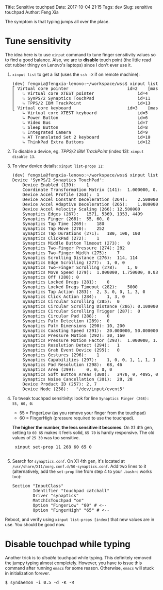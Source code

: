 Title: Sensitive touchpad
Date: 2017-10-04 21:15
Tags: dev
Slug: sensitive touchpad
Author: Feng Xia

The symptom is that typing jumps all over the place.

# Tune sensitivity

The idea here is to use `xinput` command to tune finger sensitivity
values so to find a good balance. Also, we are to **disable** touch
point (the little read dot rubber thingy on Lenovo's laptops) since I
don't ever use it.

1. `xinput list` to get a list (uses the `ssh -X` if on remote
   machine):
   <pre class="brush:plain;">
   (dev) fengxia@fengxia-lenovo:~/workspace/wss$ xinput list
   ⎡ Virtual core pointer                    	id=2	[master pointer  (3)]
   ⎜   ↳ Virtual core XTEST pointer              	id=4	[slave  pointer  (2)]
   ⎜   ↳ SynPS/2 Synaptics TouchPad              	id=11	[slave  pointer  (2)]
   ⎜   ↳ TPPS/2 IBM TrackPoint                   	id=13	[slave  pointer  (2)]
   ⎣ Virtual core keyboard                   	id=3	[master keyboard (2)]
       ↳ Virtual core XTEST keyboard             	id=5	[slave  keyboard (3)]
       ↳ Power Button                            	id=6	[slave  keyboard (3)]
       ↳ Video Bus                               	id=7	[slave  keyboard (3)]
       ↳ Sleep Button                            	id=8	[slave  keyboard (3)]
       ↳ Integrated Camera                       	id=9	[slave  keyboard (3)]
       ↳ AT Translated Set 2 keyboard            	id=10	[slave  keyboard (3)]
       ↳ ThinkPad Extra Buttons                  	id=12	[slave  keyboard (3)]
   </pre>
   
2. To disable a device, eg. _TPPS/2 IBM TrackPoint_ (index 13):
   `xinput disable 13`.
3. To view device details: `xinput list-props 11`:
   <pre class="brush:plain;">
   (dev) fengxia@fengxia-lenovo:~/workspace/wss$ xinput list-props 11
   Device 'SynPS/2 Synaptics TouchPad':
       Device Enabled (139):	1
       Coordinate Transformation Matrix (141):	1.000000, 0.000000, 0.000000, 0.000000, 1.000000, 0.000000, 0.000000, 0.000000, 1.000000
       Device Accel Profile (263):	1
       Device Accel Constant Deceleration (264):	2.500000
       Device Accel Adaptive Deceleration (265):	1.000000
       Device Accel Velocity Scaling (266):	12.500000
       Synaptics Edges (267):	1571, 5369, 1353, 4499
       Synaptics Finger (268):	55, 60, 0
       Synaptics Tap Time (269):	180
       Synaptics Tap Move (270):	252
       Synaptics Tap Durations (271):	180, 100, 100
       Synaptics ClickPad (272):	1
       Synaptics Middle Button Timeout (273):	0
       Synaptics Two-Finger Pressure (274):	282
       Synaptics Two-Finger Width (275):	7
       Synaptics Scrolling Distance (276):	114, 114
       Synaptics Edge Scrolling (277):	1, 0, 0
       Synaptics Two-Finger Scrolling (278):	1, 0
       Synaptics Move Speed (279):	1.000000, 1.750000, 0.034886, 0.000000
       Synaptics Off (280):	0
       Synaptics Locked Drags (281):	0
       Synaptics Locked Drags Timeout (282):	5000
       Synaptics Tap Action (283):	2, 3, 0, 0, 1, 3, 0
       Synaptics Click Action (284):	1, 3, 0
       Synaptics Circular Scrolling (285):	0
       Synaptics Circular Scrolling Distance (286):	0.100000
       Synaptics Circular Scrolling Trigger (287):	0
       Synaptics Circular Pad (288):	0
       Synaptics Palm Detection (289):	0
       Synaptics Palm Dimensions (290):	10, 200
       Synaptics Coasting Speed (291):	20.000000, 50.000000
       Synaptics Pressure Motion (292):	30, 160
       Synaptics Pressure Motion Factor (293):	1.000000, 1.000000
       Synaptics Resolution Detect (294):	1
       Synaptics Grab Event Device (295):	0
       Synaptics Gestures (296):	1
       Synaptics Capabilities (297):	1, 0, 0, 1, 1, 1, 1
       Synaptics Pad Resolution (298):	68, 46
       Synaptics Area (299):	0, 0, 0, 0
       Synaptics Soft Button Areas (300):	3470, 0, 4095, 0, 0, 0, 0, 0
       Synaptics Noise Cancellation (301):	28, 28
       Device Product ID (257):	2, 7
       Device Node (258):	"/dev/input/event5"
   </pre>
3. To tweak touchpad sensitivity: look for line `Synaptics Finger
   (268):	55, 60, 0`:
   
    - 55 = FingerLow (as you remove your finger from the touchpad)
    - 60 = FingerHigh (pressure required to use the touchpad).
   
    **The higher the number, the less sensitive it
    becomes**. On X1 4th gen, setting to `60 65` makes it feels
    solid, `65 70` is hardly responsive. 
    The old values of `25 30` was too sensitive.
    
    <pre class="brush:plain;">
    xinput set-prop 11 268 60 65 0
    </pre>
    
4. Search for `synaptics.conf`. On X1 4th gen, it's located at
   `/usr/share/X11/xorg.conf.d/50-synaptics.conf`. Add two lines to
   it (alternatively, add the `set-prop` line from step 4 
   to your `.bashrc` works too):
   <pre class="brush:plain;">
   Section "InputClass"
           Identifier "touchpad catchall"
           Driver "synaptics"
           MatchIsTouchpad "on"
           Option "FingerLow" "60" # <--
           Option "FingerHigh" "65" # <--
   </pre>

Reboot, and verify using `xinput list-props [index]` that new values
are in use. You should be good now.

# Disable touchpad while typing

Another trick is to _disable_ touchpad while typing. This definitely
removed the jumpy typing almost completely. However, you have to issue
this command after running `emacs` for some reason. Otherwise, `emacs`
will stuck in initialization forever.

<pre class="brush:plain;">
$ syndaemon -i 0.5 -d -K -R
</pre>

